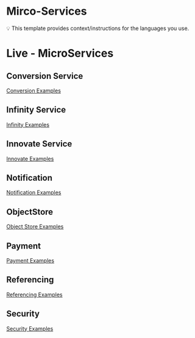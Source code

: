 # Mirco-Services

<aside>
💡 This template provides context/instructions for the languages you use.

</aside>

# Live - MicroServices

## Conversion Service

[Conversion Examples](Conversion%20Examples%2074c46d618ab44de885f8563da95d6aee.md)

## Infinity Service

[Infinity Examples](Infinity%20Examples%202fc9d8721162407dbad3d05982d14060.md)

## Innovate Service

[Innovate Examples](Innovate%20Examples%204f4f2bfa530849fab4b747b17737a756.md)

## Notification

[Notification Examples](Notification%20Examples%20c3adf348002843e880e691f98f19af9f.md)

## ObjectStore

[Object Store Examples](Object%20Store%20Examples%20f9772b37cc6241969cde6f40f7daaae0.md)

## Payment

[Payment Examples](Payment%20Examples%209ccdd7df1dd34e79809abc4c1df68d08.md)

## Referencing

[Referencing Examples](Referencing%20Examples%20860d733200dc48549f9895607ed9ac3f.md)

## Security

[Security Examples](Security%20Examples%20b84d10e0092f41fd937fb7d3996a9d63.md)